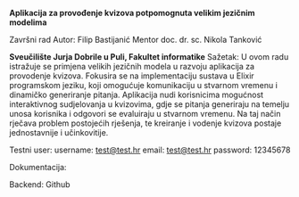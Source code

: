 **Aplikacija za provođenje kvizova potpomognuta velikim jezičnim modelima**

Završni rad Autor: Filip Bastijanić
Mentor doc. dr. sc. Nikola Tanković

**Sveučilište Jurja Dobrile u Puli, Fakultet informatike**
Sažetak: 
U ovom radu istražuje se primjena velikih jezičnih modela u razvoju aplikacija za provodenje kvizova. Fokusira se na implementaciju sustava u Elixir
programskom jeziku, koji omogućuje komunikaciju u stvarnom vremenu i
dinamičko generiranje pitanja. Aplikacija nudi korisnicima mogućnost interaktivnog sudjelovanja u kvizovima, gdje se pitanja generiraju na temelju
unosa korisnika i odgovori se evaluiraju u stvarnom vremenu. Na taj način
rječava problem postojećih rješenja, te kreiranje i vodenje kvizova postaje
jednostavnije i učinkovitije.

Testni user: 
username: test@test.hr 
email: test@test.hr
password: 12345678

Dokumentacija: 

Backend: Github
